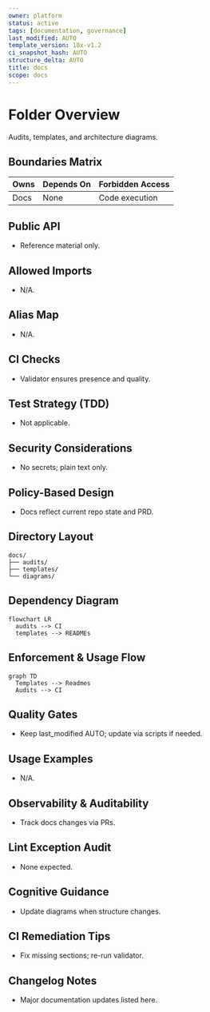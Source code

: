 ```yaml
---
owner: platform
status: active
tags: [documentation, governance]
last_modified: AUTO
template_version: 10x-v1.2
ci_snapshot_hash: AUTO
structure_delta: AUTO
title: docs
scope: docs
---
```


# Folder Overview
Audits, templates, and architecture diagrams.

## Boundaries Matrix
| Owns     | Depends On | Forbidden Access |
|----------|------------|------------------|
| Docs     | None       | Code execution   |

## Public API
- Reference material only.

## Allowed Imports
- N/A.

## Alias Map
- N/A.

## CI Checks
- Validator ensures presence and quality.

## Test Strategy (TDD)
- Not applicable.

## Security Considerations
- No secrets; plain text only.

## Policy-Based Design
- Docs reflect current repo state and PRD.

## Directory Layout
```
docs/
├── audits/
├── templates/
└── diagrams/
```

## Dependency Diagram
```
flowchart LR
  audits --> CI
  templates --> READMEs
```

## Enforcement & Usage Flow
```
graph TD
  Templates --> Readmes
  Audits --> CI
```

## Quality Gates
- Keep last_modified AUTO; update via scripts if needed.

## Usage Examples
- N/A.

## Observability & Auditability
- Track docs changes via PRs.

## Lint Exception Audit
- None expected.

## Cognitive Guidance
- Update diagrams when structure changes.

## CI Remediation Tips
- Fix missing sections; re-run validator.

## Changelog Notes
- Major documentation updates listed here.